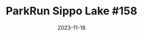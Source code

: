 ---
layout: post
title: "ParkRun Sippo Lake #158"
date: 2023-11-18
source: ParkRun
excerpt: "Ben Young, running both his first ParkRun and running event, placed 14th of 55 participants. Finishing with a 5k time of 26:22."
image: /assets/img/posts/2023-11-18.jpg
hyperlink: https://www.parkrun.us/sippolake/results/157/
tags: [running, results, parkrun]
---